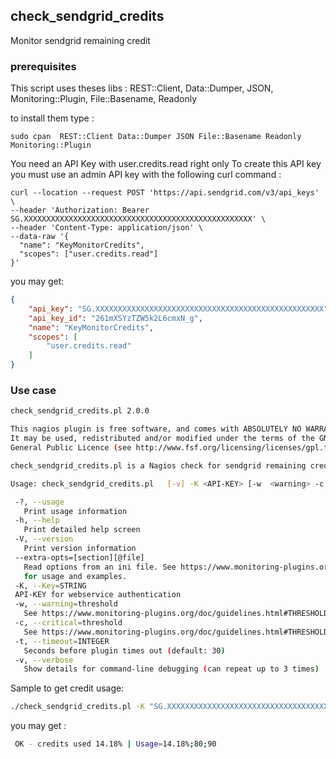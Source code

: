 ## check_sendgrid_credits

Monitor sendgrid remaining credit 

### prerequisites

This script uses theses libs : REST::Client, Data::Dumper, JSON, Monitoring::Plugin, File::Basename, Readonly

to install them type :

```
sudo cpan  REST::Client Data::Dumper JSON File::Basename Readonly  Monitoring::Plugin
```

You need an API Key with user.credits.read right only
To create this API key you must use an admin API key with the following curl command : 


```shell
curl --location --request POST 'https://api.sendgrid.com/v3/api_keys' \
--header 'Authorization: Bearer SG.XXXXXXXXXXXXXXXXXXXXXXXXXXXXXXXXXXXXXXXXXXXXXXXXXXX' \
--header 'Content-Type: application/json' \
--data-raw '{
  "name": "KeyMonitorCredits",
  "scopes": ["user.credits.read"]
}'    
```

  you may get:

```json
{
    "api_key": "SG.XXXXXXXXXXXXXXXXXXXXXXXXXXXXXXXXXXXXXXXXXXXXXXXXXXX",
    "api_key_id": "261mXSYzTZW5k2L6cmxN_g",
    "name": "KeyMonitorCredits",
    "scopes": [
        "user.credits.read"
    ]
}
```

### Use case 


```bash
check_sendgrid_credits.pl 2.0.0

This nagios plugin is free software, and comes with ABSOLUTELY NO WARRANTY.
It may be used, redistributed and/or modified under the terms of the GNU
General Public Licence (see http://www.fsf.org/licensing/licenses/gpl.txt).

check_sendgrid_credits.pl is a Nagios check for sendgrid remaining credit

Usage: check_sendgrid_credits.pl   [-v] -K <API-KEY> [-w  <warning> -c <critical>]

 -?, --usage
   Print usage information
 -h, --help
   Print detailed help screen
 -V, --version
   Print version information
 --extra-opts=[section][@file]
   Read options from an ini file. See https://www.monitoring-plugins.org/doc/extra-opts.html
   for usage and examples.
 -K, --Key=STRING
 API-KEY for webservice authentication
 -w, --warning=threshold
   See https://www.monitoring-plugins.org/doc/guidelines.html#THRESHOLDFORMAT for the threshold format.
 -c, --critical=threshold
   See https://www.monitoring-plugins.org/doc/guidelines.html#THRESHOLDFORMAT for the threshold format.
 -t, --timeout=INTEGER
   Seconds before plugin times out (default: 30)
 -v, --verbose
   Show details for command-line debugging (can repeat up to 3 times)
```

Sample to get credit usage:

```bash
./check_sendgrid_credits.pl -K "SG.XXXXXXXXXXXXXXXXXXXXXXXXXXXXXXXXXXXXXXXXXXXXXXXXXXX" -w 80 -c 90
```

you may get :

```bash
 OK - credits used 14.18% | Usage=14.18%;80;90
```

